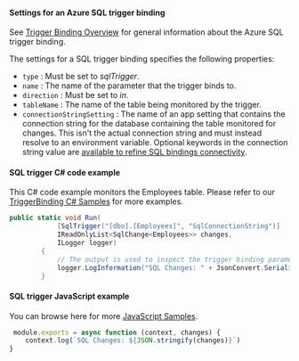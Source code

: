 #### Settings for an Azure SQL trigger binding

See [Trigger Binding Overview](https://github.com/Azure/azure-functions-sql-extension/blob/main/docs/BindingsOverview.md#trigger-binding) for general information about the Azure SQL trigger binding.

The settings for a SQL trigger binding specifies the following properties:

- `type` : Must be set to *sqlTrigger*.
- `name` : The name of the parameter that the trigger binds to.
- `direction` : Must be set to *in*.
- `tableName` : The name of the table being monitored by the trigger.
- `connectionStringSetting` : The name of an app setting that contains the connection string for the database containing the table monitored for changes. This isn't the actual connection string and must instead resolve to an environment variable. Optional keywords in the connection string value are [available to refine SQL bindings connectivity](https://aka.ms/sqlbindings#sql-connection-string).

#### SQL trigger C# code example

This C# code example monitors the Employees table. Please refer to our [TriggerBinding C# Samples](https://github.com/Azure/azure-functions-sql-extension/tree/main/samples/samples-csharp/TriggerBindingSamples) for more examples.

```csharp
public static void Run(
            [SqlTrigger("[dbo].[Employees]", "SqlConnectionString")]
            IReadOnlyList<SqlChange<Employees>> changes,
            ILogger logger)
        {
            // The output is used to inspect the trigger binding parameter in test methods.
            logger.LogInformation("SQL Changes: " + JsonConvert.SerializeObject(changes));
        }
```

#### SQL trigger JavaScript example

You can browse here for more [JavaScript Samples](https://github.com/Azure/azure-functions-sql-extension/tree/main/samples/samples-js).

```JavaScript
 module.exports = async function (context, changes) {
    context.log(`SQL Changes: ${JSON.stringify(changes)}`)
}
```